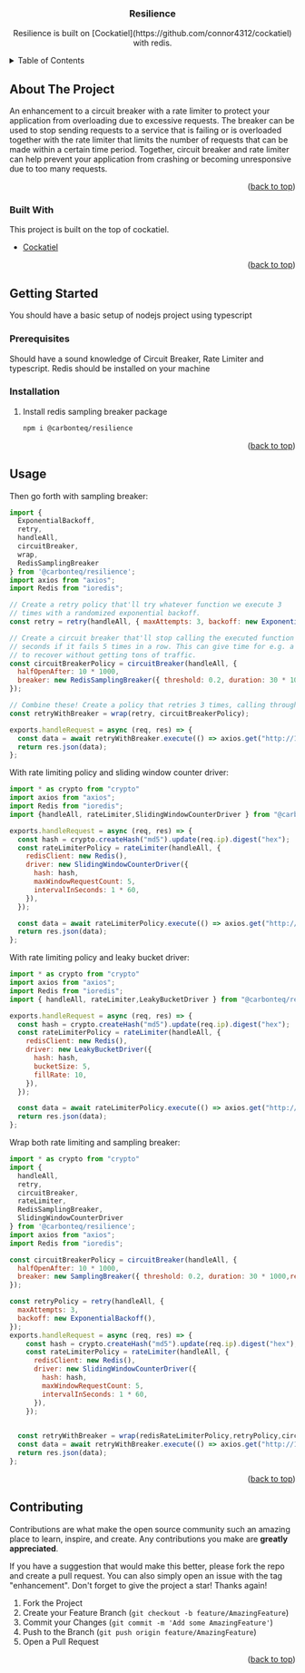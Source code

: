 <div align="center">
<h3 align="center">Resilience</h3>

  <p align="center">
    Resilience is built on [Cockatiel](https://github.com/connor4312/cockatiel) with redis.
  </p>
</div>

<details>
  <summary>Table of Contents</summary>
  <ol>
    <li>
      <a href="#about-the-project">About The Project</a>
      <ul>
        <li><a href="#built-with">Built With</a></li>
      </ul>
    </li>
    <li>
      <a href="#getting-started">Getting Started</a>
      <ul>
        <li><a href="#prerequisites">Prerequisites</a></li>
        <li><a href="#installation">Installation</a></li>
      </ul>
    </li>
    <li><a href="#usage">Usage</a></li>
    <li><a href="#contributing">Contributing</a></li>
  </ol>
</details>

## About The Project

An enhancement to a circuit breaker with a rate limiter to protect your application from overloading due to excessive requests. The breaker can be used to stop sending requests to a service that is failing or is overloaded together with the rate limiter that limits the number of requests that can be made within a certain time period. Together, circuit breaker and rate limiter can help prevent your application from crashing or becoming unresponsive due to too many requests.

<p align="right">(<a href="#top">back to top</a>)</p>

### Built With

This project is built on the top of cockatiel.

* [Cockatiel](https://github.com/connor4312/cockatiel)

<p align="right">(<a href="#top">back to top</a>)</p>

<!-- GETTING STARTED -->

## Getting Started

You should have a basic setup of nodejs project using typescript

### Prerequisites

Should have a sound knowledge of Circuit Breaker, Rate Limiter and typescript. Redis should be installed on your machine

### Installation

1. Install redis sampling breaker package
   ```sh
   npm i @carbonteq/resilience
   ```
<p align="right">(<a href="#top">back to top</a>)</p>

## Usage

Then go forth with sampling breaker:

```js
import {
  ExponentialBackoff,
  retry,
  handleAll,
  circuitBreaker,
  wrap,
  RedisSamplingBreaker
} from '@carbonteq/resilience';
import axios from "axios";
import Redis from "ioredis";

// Create a retry policy that'll try whatever function we execute 3
// times with a randomized exponential backoff.
const retry = retry(handleAll, { maxAttempts: 3, backoff: new ExponentialBackoff() });

// Create a circuit breaker that'll stop calling the executed function for 10
// seconds if it fails 5 times in a row. This can give time for e.g. a database
// to recover without getting tons of traffic.
const circuitBreakerPolicy = circuitBreaker(handleAll, {
  halfOpenAfter: 10 * 1000,
  breaker: new RedisSamplingBreaker({ threshold: 0.2, duration: 30 * 1000, redisClient: new Redis() }),
});

// Combine these! Create a policy that retries 3 times, calling through the circuit breaker
const retryWithBreaker = wrap(retry, circuitBreakerPolicy);

exports.handleRequest = async (req, res) => {
  const data = await retryWithBreaker.execute(() => axios.get("http://127.0.0.1:8080"));
  return res.json(data);
};
```


With rate limiting policy and sliding window counter driver:

```js
import * as crypto from "crypto"
import axios from "axios";
import Redis from "ioredis";
import {handleAll, rateLimiter,SlidingWindowCounterDriver } from "@carbonteq/resilience";

exports.handleRequest = async (req, res) => {
  const hash = crypto.createHash("md5").update(req.ip).digest("hex");
  const rateLimiterPolicy = rateLimiter(handleAll, {
    redisClient: new Redis(),
    driver: new SlidingWindowCounterDriver({
      hash: hash,
      maxWindowRequestCount: 5,
      intervalInSeconds: 1 * 60,
    }),
  });

  const data = await rateLimiterPolicy.execute(() => axios.get("http://127.0.0.1:8080"));
  return res.json(data);
};
```

With rate limiting policy and leaky bucket driver:

```js
import * as crypto from "crypto"
import axios from "axios";
import Redis from "ioredis";
import { handleAll, rateLimiter,LeakyBucketDriver } from "@carbonteq/resilience";

exports.handleRequest = async (req, res) => {
  const hash = crypto.createHash("md5").update(req.ip).digest("hex");
  const rateLimiterPolicy = rateLimiter(handleAll, {
    redisClient: new Redis(),
    driver: new LeakyBucketDriver({
      hash: hash,
      bucketSize: 5,
      fillRate: 10,
    }),
  });

  const data = await rateLimiterPolicy.execute(() => axios.get("http://127.0.0.1:8080"));
  return res.json(data);
};
```

Wrap both rate limiting and sampling breaker:

```js
import * as crypto from "crypto"
import {
  handleAll,
  retry,
  circuitBreaker,
  rateLimiter,
  RedisSamplingBreaker,
  SlidingWindowCounterDriver
} from '@carbonteq/resilience';
import axios from "axios";
import Redis from "ioredis";

const circuitBreakerPolicy = circuitBreaker(handleAll, {
  halfOpenAfter: 10 * 1000,
  breaker: new SamplingBreaker({ threshold: 0.2, duration: 30 * 1000,redisClient: new Redis() }),
});

const retryPolicy = retry(handleAll, {
  maxAttempts: 3,
  backoff: new ExponentialBackoff(),
});
exports.handleRequest = async (req, res) => {
    const hash = crypto.createHash("md5").update(req.ip).digest("hex");
    const rateLimiterPolicy = rateLimiter(handleAll, {
      redisClient: new Redis(),
      driver: new SlidingWindowCounterDriver({
        hash: hash,
        maxWindowRequestCount: 5,
        intervalInSeconds: 1 * 60,
      }),
    });

  
  const retryWithBreaker = wrap(redisRateLimiterPolicy,retryPolicy,circuitBreakerPolicy);
  const data = await retryWithBreaker.execute(() => axios.get("http://127.0.0.1:8080"));
  return res.json(data);
};
```


<p align="right">(<a href="#top">back to top</a>)</p>

## Contributing

Contributions are what make the open source community such an amazing place to learn, inspire, and create. Any
contributions you make are **greatly appreciated**.

If you have a suggestion that would make this better, please fork the repo and create a pull request. You can also
simply open an issue with the tag "enhancement". Don't forget to give the project a star! Thanks again!

1. Fork the Project
2. Create your Feature Branch (`git checkout -b feature/AmazingFeature`)
3. Commit your Changes (`git commit -m 'Add some AmazingFeature'`)
4. Push to the Branch (`git push origin feature/AmazingFeature`)
5. Open a Pull Request

<p align="right">(<a href="#top">back to top</a>)</p>